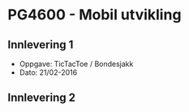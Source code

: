 # PG4600 - Mobil utvikling
## Innlevering 1
* Oppgave: TicTacToe / Bondesjakk
* Dato: 21/02-2016
## Innlevering 2
